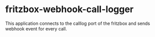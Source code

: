# fritzbox-webhook-call-logger
This application connects to the calllog port of the fritzbox and sends webhook event for every call.
